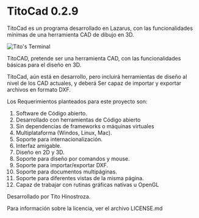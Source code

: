 TitoCad 0.2.9
=============

TitoCad es un programa desarrollado en Lazarus, con las funcionalidades mínimas de una herramienta CAD de dibujo en 3D.

![Tito's Terminal](http://blog.pucp.edu.pe/blog/tito/wp-content/uploads/sites/610/2017/06/TitoCad.png "Título de la imagen")


TitoCAD, pretende ser una herramienta CAD, con las funcionalidades básicas para el diseño en 3D.

TitoCad, aún está en desarrollo, pero incluirá herramientas de diseño al nivel de los CAD actuales, y deberá Ser capaz de importar y exportar archivos en formato DXF.

Los Requerimientos planteados para este proyecto son:

1.	Software de Código abierto.
2.	Desarrollado con herramientas de Código abierto
3.	Sin dependencias de frameworks o máquinas virtuales
4.	Multiplataforma (Windos, Linux, Mac).
5.	Soporte para internacionalización. 
6.	Interfaz amigable. 
7.	Diseño en 2D y 3D.
8.	Soporte para diseño por comandos y mouse.
9.	Soporte para importar/exportar DXF.
10.	Soporte para documentos multipáginas.
11.	Soporte para diferentes vistas de la misma página.
12.	Capaz de trabajar con rutinas gráficas nativas u OpenGL


Desarrollado por Tito Hinostroza.

Para información sobre la licencia, ver el archivo LICENSE.md